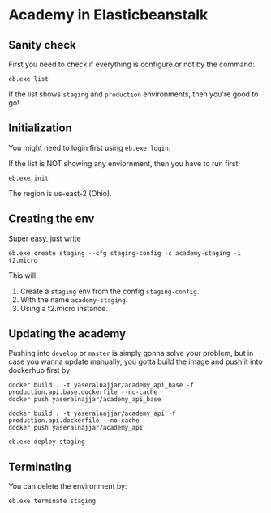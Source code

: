 # Academy in Elasticbeanstalk

## Sanity check

First you need to check if everything is configure or not by the command:

```text
eb.exe list
```

If the list shows `staging` and `production` environments, then you're good to go!

## Initialization

You might need to login first using `eb.exe login`.

If the list is NOT showing any enviornment, then you have to run first:

```text
eb.exe init
```

The region is us-east-2 \(Ohio\).

##  Creating the env

Super easy, just write

```text
eb.exe create staging --cfg staging-config -c academy-staging -i t2.micro
```

This will

1. Create a `staging` env from the config `staging-config`.
2. With the name `academy-staging`.
3. Using a t2.micro instance.

##  Updating the academy

Pushing into `develop` or `master` is simply gonna solve your problem, but in case you wanna update manually, you gotta build the image and push it into dockerhub first by:

```text
docker build . -t yaseralnajjar/academy_api_base -f production.api.base.dockerfile --no-cache
docker push yaseralnajjar/academy_api_base

docker build . -t yaseralnajjar/academy_api -f production.api.dockerfile --no-cache
docker push yaseralnajjar/academy_api

eb.exe deploy staging
```

##  Terminating

You can delete the environment by:

```text
eb.exe terminate staging
```

